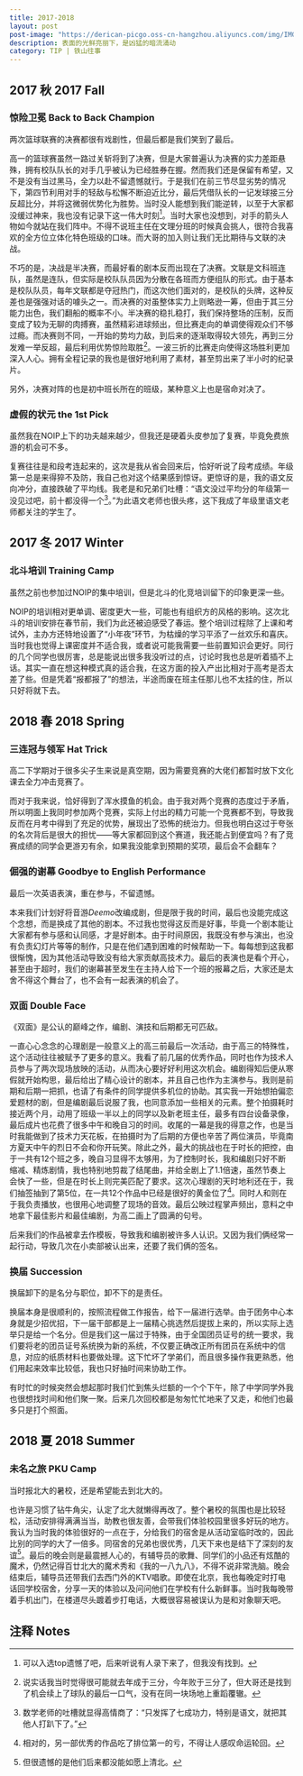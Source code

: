 ```yaml
---
title: 2017-2018
layout: post
post-image: "https://derican-picgo.oss-cn-hangzhou.aliyuncs.com/img/IMG_4004.JPG"
description: 表面的光鲜亮丽下，是凶猛的暗流涌动
category: TIP | 铁山往事
---
```


## 2017 秋 2017 Fall

### 惊险卫冕 Back to Back Champion

两次篮球联赛的决赛都很有戏剧性，但最后都是我们笑到了最后。

高一的篮球赛虽然一路过关斩将到了决赛，但是大家普遍认为决赛的实力差距悬殊，拥有校队队长的对手几乎被认为已经胜券在握。然而我们还是保留有希望，又不是没有当过黑马，全力以赴不留遗憾就行。于是我们在前三节尽显劣势的情况下，第四节利用对手的轻敌与松懈不断迫近比分，最后凭借队长的一记发球接三分反超比分，并将这微弱优势化为胜势。当时没人能想到我们能逆转，以至于大家都没缓过神来，我也没有记录下这一伟大时刻[^1]。当时大家也没想到，对手的箭头人物如今就站在我们阵中。不得不说班主任在文理分班的时候真会挑人，很符合我喜欢的全方位立体化特色班级的口味。而大哥的加入则让我们无比期待与文联的决战。

不巧的是，决战是半决赛，而最好看的剧本反而出现在了决赛。文联是文科班连队，虽然是连队，但实际是校队队员因为分散在各班而方便组队的形式。由于基本是校队队员，每年文联都是夺冠热门，而这次他们面对的，是校队的头牌，这种反差也是强强对话的噱头之一。而决赛的对虽整体实力上则略逊一筹，但由于其三分能力出色，我们翻船的概率不小。半决赛的稳扎稳打，我们保持整场的压制，反而变成了较为无聊的肉搏赛，虽然精彩进球频出，但比赛走向的单调使得观众们不够过瘾。而决赛则不同，一开始的势均力敌，到后来的逐渐取得较大领先，再到三分发难一举反超，最后利用优势惊险取胜[^2]。一波三折的比赛走向使得这场胜利更加深入人心。拥有全程记录的我也是很好地利用了素材，甚至剪出来了半小时的纪录片。

另外，决赛对阵的也是初中班长所在的班级，某种意义上也是宿命对决了。

[^1]: 可以入选top遗憾了吧，后来听说有人录下来了，但我没有找到。
[^2]: 说实话我当时觉得很可能就去年成于三分，今年败于三分了，但大哥还是找到了机会续上了球队的最后一口气，没有在同一块场地上重蹈覆辙。

### 虚假的状元 the 1st Pick

虽然我在NOIP上下的功夫越来越少，但我还是硬着头皮参加了复赛，毕竟免费旅游的机会可不多。

复赛往往是和段考连起来的，这次是我从省会回来后，恰好听说了段考成绩。年级第一总是来得猝不及防，我自己也对这个结果感到惊讶。更惊讶的是，我的语文反向冲分，直接跌破了平均线。我老是和兄弟们吐槽：“语文没过平均分的年级第一没见过吧，前十都没得一个[^3]。”为此语文老师也很头疼，这下我成了年级里语文老师都关注的学生了。

[^3]: 数学老师的吐槽就显得高情商了：“只发挥了七成功力，特别是语文，就把其他人打趴下了。”

## 2017 冬 2017 Winter

### 北斗培训 Training Camp

虽然之前也参加过NOIP的集中培训，但是北斗的化竞培训留下的印象更深一些。

NOIP的培训相对更单调、密度更大一些，可能也有组织方的风格的影响。这次北斗的培训安排在春节前，我们为此还被迫感受了春运。整个培训过程除了上课和考试外，主办方还特地设置了“小年夜”环节，为枯燥的学习平添了一丝欢乐和喜庆。当时我也觉得上课密度并不适合我，或者说可能我需要一些前置知识会更好。同行的几个同学也很厉害，总是能说出很多我没听过的点，讨论时我也总是听着插不上话。其实一直在想这种模式真的适合我，在这方面的投入产出比相对于高考是否太差了些。但是凭着“报都报了”的想法，半途而废在班主任那儿也不太挂的住，所以只好将就下去。

## 2018 春 2018 Spring

### 三连冠与领军 Hat Trick

高二下学期对于很多尖子生来说是真空期，因为需要竞赛的大佬们都暂时放下文化课去全力冲击竞赛了。

而对于我来说，恰好得到了浑水摸鱼的机会。由于我对两个竞赛的态度过于矛盾，所以明面上我同时参加两个竞赛，实际上付出的精力可能一个竞赛都不到，导致我反而在月考中得到了充足的优势，展现出了恐怖的统治力。但我也明白这过于夸张的名次背后是很大的担忧——等大家都回到这个赛道，我还能占到便宜吗？有了竞赛成绩的同学会更游刃有余，如果我没能拿到预期的奖项，最后会不会翻车？

### 倔强的谢幕 Goodbye to English Performance

最后一次英语表演，重在参与，不留遗憾。

本来我们计划好将音游*Deemo*改编成剧，但是限于我的时间，最后也没能完成这个念想，而是换成了其他的剧本。不过我也觉得这反而是好事，毕竟一个剧本能让大家都有参与感和认同感，才是好剧本。由于时间原因，我既没有参与演出，也没有负责幻灯片等等的制作，只是在他们遇到困难的时候帮助一下。每每想到这我都很惭愧，因为其他活动导致没有给大家贡献高技术力。最后的表演也是看个开心，甚至由于超时，我们的谢幕甚至发生在主持人给下一个班的报幕之后，大家还是太舍不得这个舞台了，也不会有一起表演的机会了。

### 双面 Double Face

《双面》是公认的巅峰之作，编剧、演技和后期都无可匹敌。

一直心心念念的心理剧是一般意义上的高三前最后一次活动，由于高三的特殊性，这个活动往往被赋予了更多的意义。我看了前几届的优秀作品，同时也作为技术人员参与了两次现场放映的活动，从而决心要好好利用这次机会。编剧得知后便从寒假就开始构思，最后给出了精心设计的剧本，并且自己也作为主演参与。我则是前期和后期一把抓，也请了有条件的同学提供多机位的协助。其实我一开始想拍偏恋爱题材的剧，但是编剧最后说服了我，也同意添加一些相关的元素。整个拍摄耗时接近两个月，动用了班级一半以上的同学以及新老班主任，最多有四台设备录像，最后成片也花费了很多中午和晚自习的时间。收尾的一幕是我的得意之作，也是当时我能做到了技术力天花板，在拍摄时为了后期的方便也辛苦了两位演员，毕竟南方夏天中午的烈日不会和你开玩笑。除此之外，最大的挑战也在于时长的把控，由于一共有12个班之多，晚自习显得不太够用，为了控制时长，我和编剧只好不断缩减、精炼剧情，我也特别地剪裁了结尾曲，并给全剧上了1.1倍速，虽然节奏上会快了一些，但是在时长上则完美匹配了要求。这次心理剧的天时地利还在于，我们抽签抽到了第5位，在一共12个作品中已经是很好的黄金位了[^5]。同时人和则在于我负责播放，也很用心地调整了现场的音效。最后公映过程掌声频出，意料之中地拿下最佳影片和最佳编剧，为高二画上了圆满的句号。

后来我们的作品被拿去作模板，导致我和编剧被许多人认识。又因为我们俩经常一起行动，导致几次在小卖部被认出来，还要了我们俩的签名。

[^5]: 相对的，另一部优秀的作品吃了排位第一的亏，不得让人感叹命运轮回。

### 换届 Succession

换届卸下的是名分与职位，卸不下的是责任。

换届本身是很顺利的，按照流程做工作报告，给下一届进行选举。由于团务中心本身就是少招优招，下一届干部都是上一届精心挑选然后提拔上来的，所以实际上选举只是给一个名分。但是我们这一届过于特殊，由于全国团员证号的统一要求，我们要将老的团员证号系统换为新的系统，不仅要正确改正所有团员在系统中的信息，对应的纸质材料也要做处理。这下忙坏了学弟们，而且很多操作我更熟悉，他们用起来效率比较低，我也只好抽时间来协助工作。

有时忙的时候突然会想起那时我们忙到焦头烂额的一个个下午，除了中学同学外我也很想找时间和他们聚一聚。后来几次回校都是匆匆忙忙地来了又走，和他们也最多只是打个照面。

## 2018 夏 2018 Summer

### 未名之旅 PKU Camp

当时报北大的暑校，还是希望能去到北大的。

也许是习惯了钻牛角尖，认定了北大就懒得再改了。整个暑校的氛围也是比较轻松，活动安排得满满当当，助教也很友善，会带我们体验校园里很多好玩的地方。我认为当时我的体验很好的一点在于，分给我们的宿舍是从活动室临时改的，因此比别的同学的大了一倍多。同宿舍的兄弟也很优秀，几天下来也是结下了深刻的友谊[^6]。最后的晚会则是最震撼人心的，有辅导员的歌舞、同学们的小品还有炫酷的魔术，仍然记得百廿北大的魔术秀和《我的一八九八》，不得不说非常洗脑。晚会结束后，辅导员还带我们去西门外的KTV唱歌。即使在北京，我也每晚定时打电话回学校宿舍，分享一天的体验以及问问他们在学校有什么新鲜事。当时我每晚带着手机出门，在楼道尽头踱着步打电话，大概很容易被误认为是和对象聊天吧。

[^6]: 但很遗憾的是他们后来都没能如愿上清北。

## 注释 Notes